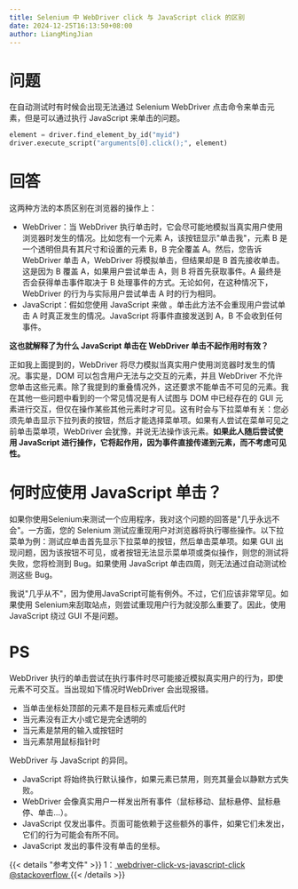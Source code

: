 ```yaml
---
title: Selenium 中 WebDriver click 与 JavaScript click 的区别
date: 2024-12-25T16:13:50+08:00
author: LiangMingJian
---
```


# 问题

在自动测试时有时候会出现无法通过 Selenium WebDriver 点击命令来单击元素，但是可以通过执行 JavaScript 来单击的问题。

```python
element = driver.find_element_by_id("myid")
driver.execute_script("arguments[0].click();", element)
```

# 回答

这两种方法的本质区别在浏览器的操作上：

- WebDriver：当 WebDriver 执行单击时，它会尽可能地模拟当真实用户使用浏览器时发生的情况。比如您有一个元素 A，该按钮显示"单击我"，元素 B 是一个透明但具有其尺寸和设置的元素 B，B 完全覆盖 A。然后，您告诉 WebDriver 单击 A，WebDriver 将模拟单击，但结果却是 B 首先接收单击。这是因为 B 覆盖 A，如果用户尝试单击 A，则 B 将首先获取事件。A 最终是否会获得单击事件取决于 B 处理事件的方式。无论如何，在这种情况下，WebDriver 的行为与实际用户尝试单击 A 时的行为相同。
- JavaScript：假如您使用 JavaScript 来做 。单击此方法不会重现用户尝试单击 A 时真正发生的情况。JavaScript 将事件直接发送到 A，B 不会收到任何事件。

**这也就解释了为什么 JavaScript 单击在 WebDriver 单击不起作用时有效？**

正如我上面提到的，WebDriver 将尽力模拟当真实用户使用浏览器时发生的情况。事实是，DOM 可以包含用户无法与之交互的元素，并且 WebDriver 不允许您单击这些元素。除了我提到的重叠情况外，这还要求不能单击不可见的元素。我在其他一些问题中看到的一个常见情况是有人试图与 DOM 中已经存在的 GUI 元素进行交互，但仅在操作某些其他元素时才可见。这有时会与下拉菜单有关：您必须先单击显示下拉列表的按钮，然后才能选择菜单项。如果有人尝试在菜单可见之前单击菜单项，WebDriver 会犹豫，并说无法操作该元素。**如果此人随后尝试使用 JavaScript 进行操作，它将起作用，因为事件直接传递到元素，而不考虑可见性。**

# 何时应使用 JavaScript 单击？

如果你使用Selenium来测试一个应用程序，我对这个问题的回答是"几乎永远不会"。一方面，您的 Selenium 测试应重现用户对浏览器将执行哪些操作。以下拉菜单为例：测试应单击首先显示下拉菜单的按钮，然后单击菜单项。如果 GUI 出现问题，因为该按钮不可见，或者按钮无法显示菜单项或类似操作，则您的测试将失败，您将检测到 Bug。如果使用 JavaScript 单击四周，则无法通过自动测试检测这些 Bug。

我说"几乎从不"，因为使用JavaScript可能有例外。不过，它们应该非常罕见。如果使用 Selenium来刮取站点，则尝试重现用户行为就没那么重要了。因此，使用 JavaScript 绕过 GUI 不是问题。

# PS

WebDriver 执行的单击尝试在执行事件时尽可能接近模拟真实用户的行为，即使元素不可交互。当出现如下情况时WebDriver 会出现报错。

- 当单击坐标处顶部的元素不是目标元素或后代时
- 当元素没有正大小或它是完全透明的
- 当元素是禁用的输入或按钮时
- 当元素禁用鼠标指针时

WebDriver 与 JavaScript 的异同。

- JavaScript 将始终执行默认操作，如果元素已禁用，则充其量会以静默方式失败。
- WebDriver 会像真实用户一样发出所有事件（鼠标移动、鼠标悬停、鼠标悬停、单击...）。
- JavaScript 仅发出事件。页面可能依赖于这些额外的事件，如果它们未发出，它们的行为可能会有所不同。
- JavaScript 发出的事件没有单击的坐标。

{{< details "参考文件" >}} 
1：[ webdriver-click-vs-javascript-click @stackoverflow ](https://stackoverflow.com/questions/34562061/webdriver-click-vs-javascript-click)
{{< /details >}}

